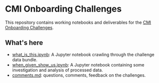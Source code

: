 # CMI Onboarding Challenges

This repository contains working notebooks and deliverables for the [CMI Onboarding Challenges](https://docs.google.com/document/d/1XBweWtNpVsKpmuWUqGDvU6UZxFCLvIPCESh7hFbeuwQ/edit#).

## What's here

* [what_is_this.ipynb](notebooks/what_is_this.ipynb): A Jupyter notebook crawling through the challenge data bundle.
* [when_given_show_us.ipynb](notebooks/when_given_show_us.ipynb): A Jupyter notebook containing some investigation and analysis of processed data.
* [comments.md](comments.md): questions, comments, feedback on the challenges.